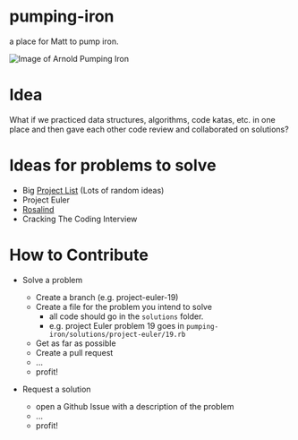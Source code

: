 # pumping-iron

a place for Matt to pump iron.

![Image of Arnold Pumping Iron](https://www.bodybuilding.com/fun/images/2014/arnold-blueprint_day19_graphics-1.jpg)

# Idea

What if we practiced data structures, algorithms, code katas, etc. in
one place and then gave each other code review and collaborated on
solutions?

# Ideas for problems to solve

- Big [Project List](./project-list.md) (Lots of random ideas)
- Project Euler
- [Rosalind](http://rosalind.info/problems/locations/)
- Cracking The Coding Interview

# How to Contribute

* Solve a problem
  * Create a branch (e.g. project-euler-19)
  * Create a file for the problem you intend to solve
    * all code should go in the `solutions` folder.
    * e.g. project Euler problem 19 goes in `pumping-iron/solutions/project-euler/19.rb`
  * Get as far as possible
  * Create a pull request
  * ...
  * profit!

* Request a solution
  * open a Github Issue with a description of the problem
  * ...
  * profit!
